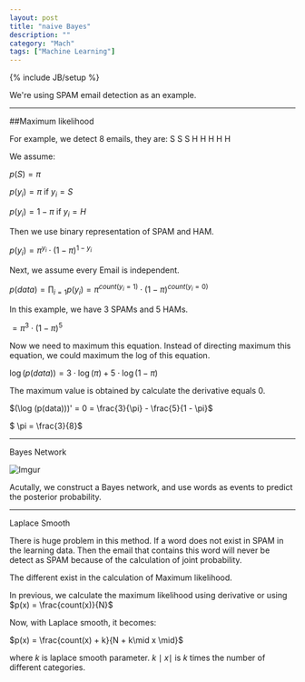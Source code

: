 ```yaml
---
layout: post
title: "naive Bayes"
description: ""
category: "Mach"
tags: ["Machine Learning"]
---
```

{% include JB/setup %}

<!--more-->

We're using SPAM email detection as an example.

---

##Maximum likelihood

For example, we detect 8 emails, they are: S S S H H H H H

We assume:

$p(S) = \pi$

$p(y_i) = \pi\text{ if	}y_i = S$

$p(y_i) = 1 - \pi\text{ if	}y_i = H$

Then we use binary representation of SPAM and HAM.

$p(y_i) = \pi^{y_i} \cdot (1 - \pi)^{1 - y_i}$

Next, we assume every Email is independent.

$p(data) = \prod_{i = 1}p(y_i) = \pi^{count(y_i = 1)} \cdot (1 - \pi)^{count(y_i = 0)}$

In this example, we have 3 SPAMs and 5 HAMs.

$= \pi^3 \cdot (1 - \pi)^5$

Now we need to maximum this equation. Instead of directing maximum this
equation, we could maximum the log of this equation. 

$\log (p(data)) = 3 \cdot \log (\pi) + 5 \cdot \log (1 - \pi)$

The maximum value is obtained by calculate the derivative equals 0.

$(\log (p(data)))' = 0 = \frac{3}{\pi} - \frac{5}{1 - \pi}$

$ \pi = \frac{3}{8}$

---

Bayes Network

![Imgur](http://i.imgur.com/Mw4auOt.png)

Acutally, we construct a Bayes network, and use words as events to predict
the posterior probability.

---

Laplace Smooth

There is huge problem in this method. If a word does not exist in SPAM in
the learning data. Then the email that contains this word will never be 
detect as SPAM because of the calculation of joint probability.

The different exist in the calculation of Maximum likelihood.

In previous, we calculate the maximum likelihood using derivative or
using $p(x) = \frac{count(x)}{N}$

Now, with Laplace smooth, it becomes:

$p(x) = \frac{count(x) + k}{N + k\mid x \mid}$

where $k$ is laplace smooth parameter. $k \mid x \mid$ is $k$ times
the number of different categories.


